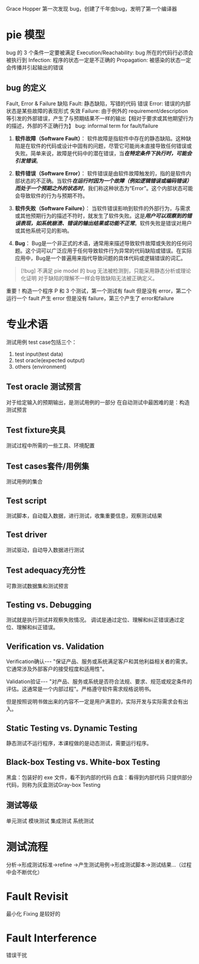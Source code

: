 Grace Hopper 第一次发现 bug，创建了千年虫bug，发明了第一个编译器

# pie 模型
bug 的 3 个条件一定要被满足
Execution/Reachability: bug 所在的代码行必须会被执行到
Infection: 程序的状态一定是不正确的
Propagation: 被感染的状态一定会传播并引起输出的错误

## bug 的定义

Fault, Error & Failure
缺陷 Fault: 静态缺陷，写错的代码
错误 Error: 错误的内部状态是某些故障的表现形式
失效 Failure: 由于例外的 requirement/description 等引发的外部错误，产生了与预期结果不一样的输出【相对于要求或其他期望行为的描述，外部的不正确行为】
bug: informal term for fault/failure

1. **软件故障（Software Fault）**： 软件故障是指软件中存在的静态缺陷。这种缺陷是在软件的代码或设计中固有的问题，尽管它可能尚未直接导致任何错误或失败。简单来说，故障是代码中的潜在错误，当***在特定条件下执行时，可能会引发错误***。
    
2. **软件错误（Software Error）**： 软件错误是由软件故障触发的，指的是软件内部状态的不正确。当软件***在运行时因为一个故障（例如逻辑错误或编码错误）而处于一个预期之外的状态时***，我们称这种状态为“Error”。这个内部状态可能会导致软件的行为与预期不符。
    
3. **软件失败（Software Failure）**： 当软件错误影响到软件的外部行为，与需求或其他预期行为的描述不符时，就发生了软件失败。这是***用户可以观察到的错误表现，如系统崩溃、错误的输出结果或功能不正常***。软件失败是错误对用户或其他系统可见的影响。
    
4. **Bug**： Bug是一个非正式的术语，通常用来描述导致软件故障或失败的任何问题。这个词可以广泛应用于任何导致软件行为异常的代码缺陷或错误。在实际应用中，Bug是一个普遍用来指代导致问题的具体代码或逻辑错误的词汇。

>[!bug] 
>不满足 pie model 的 bug 无法被检测到，只能采用静态分析或理论化证明
>对于缺陷的理解不一样会导致缺陷无法被正确定义。

重要！构造一个程序 P 和 3 个测试，第一个测试有 fault 但是没有 error，第二个运行一个 fault 产生 error 但是没有 failure，第三个产生了 error和failure


# 专业术语
测试用例 test case包括三个：
1. test input(test data)
2. test oracle(expected output)
3. others (environment)

## Test oracle 测试预言
对于给定输入的预期输出，是测试用例的一部分
在自动测试中最困难的是：构造测试预言

## Test fixture夹具
测试过程中所需的一些工具、环境配置

## Test cases套件/用例集
测试用例的集合
## Test script
测试脚本，自动载入数据，进行测试，收集重要信息，观察测试结果
## Test driver
测试驱动，自动导入数据进行测试
## Test adequacy充分性
可靠测试数据集和测试预言

## Testing vs. Debugging
测试就是执行测试并观察失败情况。
调试是通过定位、理解和纠正错误通过定位、理解和纠正错误。

## Verification vs. Validation
Verification确认--- "保证产品、服务或系统满足客户和其他利益相关者的需求。它通常涉及外部客户的接受程度和适用性"。

Validation验证--- "对产品、服务或系统是否符合法规、要求、规范或规定条件的评估。这通常是一个内部过程"。严格遵守软件需求规格说明书。

但是按照说明书做出来的内容不一定是用户满意的，实际开发与实际需求会有出入。

## Static Testing vs. Dynamic Testing
静态测试不运行程序，本课程做的是动态测试，需要运行程序。


## Black-box Testing vs. White-box Testing
黑盒：包装好的 exe 文件，看不到内部的代码
白盒：看得到内部代码
只提供部分代码，则称为灰盒测试Gray-box Testing


## 测试等级
单元测试
模块测试
集成测试
系统测试

# 测试流程
分析->形成测试标准->refine ->产生测试用例->形成测试脚本->测试结果...（过程中会不断优化）


# Fault Revisit 
最小化 Fixing 是较好的


# Fault Interference
错误干扰

